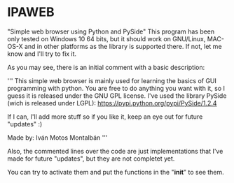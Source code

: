 # IPAWEB
"Simple web browser using Python and PySide"
This program has been only tested on Windows 10 64 bits, but it should work on GNU/Linux, MAC-OS-X and in other platforms as the library is supported there. If not, let me know and I'll try to fix it.

As you may see, there is an initial comment with a basic description:

'''
This simple web browser is mainly used for learning the basics of GUI programming with python.
You are free to do anything you want with it, so I guess it is released under the GNU GPL license. 
I've used the library PySide (wich is released under LGPL): https://pypi.python.org/pypi/PySide/1.2.4 
	
If I can, I'll add more stuff so if you like it, keep an eye out for future "updates" :)

Made by: Iván Motos Montalbán
'''

Also, the commented lines over the code are just implementations that I've made for future "updates", but they are not completet yet.

You can try to activate them and put the functions in the "__init__" to see them.



